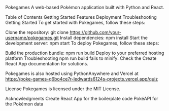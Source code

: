Pokegames
A web-based Pokémon application built with Python and React.

Table of Contents
Getting Started
Features
Deployment
Troubleshooting
Getting Started
To get started with Pokegames, follow these steps:

Clone the repository: git clone https://github.com/your-username/pokegames.git
Install dependencies: npm install
Start the development server: npm start
To deploy Pokegames, follow these steps:

Build the production bundle: npm run build
Deploy to your preferred hosting platform
Troubleshooting
npm run build fails to minify: Check the Create React App documentation for solutions.

Pokegames is also hosted using PythonAnywhere and Vercel at https://poke-games-q6bo4ce7r-ledwards6124s-projects.vercel.app/quiz

License
Pokegames is licensed under the MIT License.

Acknowledgments
Create React App for the boilerplate code
PokéAPI for the Pokémon data
